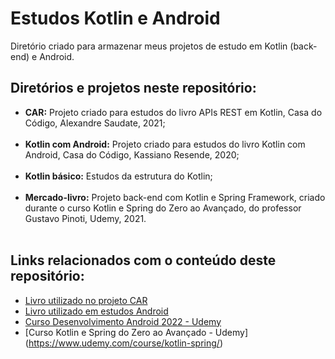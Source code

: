 # Estudos Kotlin e Android

<p>Diretório criado para armazenar meus projetos de estudo em Kotlin (back-end) e Android.</p>

## Diretórios e projetos neste repositório:

- **CAR:** Projeto criado para estudos do livro APIs REST em Kotlin, Casa do Código, Alexandre Saudate, 2021;<br><br>
- **Kotlin com Android:** Projeto criado para estudos do livro Kotlin com Android, Casa do Código, Kassiano Resende, 2020;<br><br>
- **Kotlin básico:** Estudos da estrutura do Kotlin;<br><br>
- **Mercado-livro:** Projeto back-end com Kotlin e Spring Framework, criado durante o curso Kotlin e Spring do Zero ao Avançado, do professor Gustavo Pinoti, Udemy, 2021.<br><br>

## Links relacionados com o conteúdo deste repositório:

- [Livro utilizado no projeto CAR](https://www.casadocodigo.com.br/products/livro-apis-rest-kotlin)<br>
- [Livro utilizado em estudos Android](https://www.casadocodigo.com.br/products/livro-kotlin-android)<br>
- [Curso Desenvolvimento Android 2022 - Udemy](https://www.udemy.com/course/desenvolvimento-android-do-absoluto-zero-para-iniciantes/)<br>
- [Curso Kotlin e Spring do Zero ao Avançado - Udemy] (https://www.udemy.com/course/kotlin-spring/)<br>

